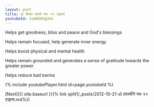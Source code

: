 ```yaml
---
layout: post
title: ॐ विस्वा रूपये नमः ११ टाइम्स
youtubeId: SsAN58Ug3Xo
---
```

 
 
Helps get goodness, bliss and peace and God's blessings
 
Helps remain focused, help generate inner energy 
 
Helps boost physical and mental health 
 
Helps remain grounded and generates a sense of gratitude towards the greater power 
 
Helps reduce bad karma
 
 
 
 


{% include youtubePlayer.html id=page.youtubeId %}
 
[Next]({{ site.baseurl }}{% link  split1/_posts/2012-10-21-ॐ तपस्वीने नमः ११ टाइम्स.md%})
 
